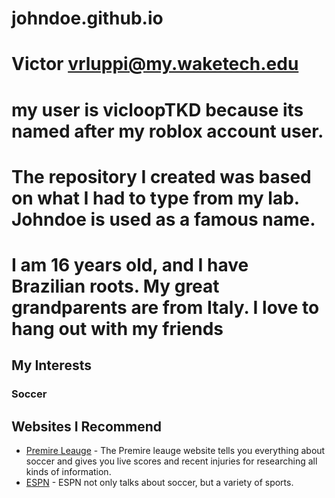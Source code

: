 # johndoe.github.io
# Victor vrluppi@my.waketech.edu
# my user is vicloopTKD because its named after my roblox account user. 
# The repository I created was based on what I had to type from my lab. Johndoe is used as a famous name.
# I am 16 years old, and I have Brazilian roots. My great grandparents are from Italy. I love to hang out with my friends 
## My Interests
### Soccer
## Websites I Recommend
- [Premire Leauge](https://www.premierleague.com/) - The Premire leauge website tells you everything about soccer and gives you live scores and recent injuries
for researching all kinds of information.
- [ESPN](https://www.espn.com/) - ESPN not only talks about soccer, but a variety of sports.
